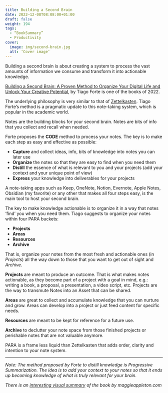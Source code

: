 ```yaml
---
title: Building a Second Brain
date: 2022–12-08T08:08:00+01:00
draft: false
weight: 194
tags:
  - “BookSummary”
  - Productivity
cover:
  image: img/second-brain.jpg
  alt: ‘Cover image’
---
```


Building a second brain is about creating a system to process the vast amounts of information we consume and transform it into actionable knowledge.

[Building a Second Brain: A Proven Method to Organize Your Digital Life and Unlock Your Creative Potential](https://www.amazon.com/dp/B09MDNDYYF/), by Tiago Forte is one of the books of 2022.

The underlying philosophy is very similar to that of [Zettelkasten](https://en.wikipedia.org/wiki/Zettelkasten). Tiago Forte’s method is a pragmatic update to this note-taking system, which is popular in the academic world.

Notes are the building blocks for your second brain. Notes are bits of info that you collect and recall when needed.

Forte proposes the **CODE** method to process your notes. The key is to make each step as easy and effective as possible:

- **Capture** and collect ideas, info, bits of knowledge into notes you can later use
- **Organize** the notes so that they are easy to find when you need them
- **Distill** the essence of what is relevant to you and your projects (add your context and your unique point of view)
- **Express** your knowledge into deliverables for your projects

A note-taking apps such as Keep, OneNote, Notion, Evernote, Apple Notes, Obsidian (my favorite) or any other that makes all four steps easy, is the main tool to host your second brain.

The key to make knowledge actionable is to organize it in a way that notes ‘find’ you when you need them. Tiago suggests to organize your notes within four PARA buckets:

- **Projects**
- **Areas**
- **Resources**
- **Archive**

That is, organize your notes from the most fresh and actionable ones (in *Projects*) all the way down to those that you want to get out of sight and *Archive*.

**Projects** are meant to produce an outcome. That is what makes notes actionable, as they become part of a project with a goal in mind, e.g.: writing a book, a proposal, a presentation, a video script, etc. Projects are the way to transmute Notes into an Asset that can be shared.

**Areas** are great to collect and accumulate knowledge that you can  nurture and grow. Areas can develop into a project or just feed content for specific needs.

**Resources** are meant to be kept for reference for a future use.

**Archive** to declutter your note space from those finished projects or perishable notes that are not valuable anymore.

PARA is a frame less liquid than Zettelkasten that adds order, clarity and intention to your note system.

---
*Note:* 
*The method proposed by Forte to distill knowledge is Progressive Summarization. The idea is to add your context to your notes so that it ends up becoming knowledge of what is truly relevant for your brain.*

*There is an [interesting visual summary](https://www.scribd.com/document/480453126/Building-a-Second-Brain-The-Illustrated-Notes) of the book by maggieappleton.com*






